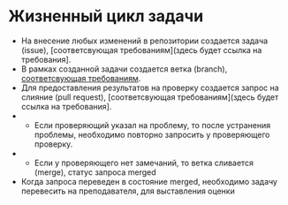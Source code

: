 # Жизненный цикл задачи

- На внесение любых изменений в репозитории создается задача (issue), [соответсвующая требованиям](здесь будет ссылка на требования].
- В рамках созданной задачи создается ветка (branch), [соответсвующая требованиям](https://github.com/Students-of-the-city-of-Kostroma/Student-timetable/tree/dev/Docs).
- Для предоставления результатов на проверку создается запрос на слияние (pull request), [соответсвующая требованиям](здесь будет ссылка на требования].
- - Если проверяющий указал на проблему, то после устранения проблемы, необходимо повторно запросить у проверяющего проверку.
- - Если у проверяющего нет замечаний, то ветка сливается (merge), статус запроса merged
- Когда запроса переведен в состояние merged, необходимо задачу перевесить на преподавателя, для выставления оценки
